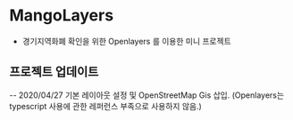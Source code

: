 # MangoLayers

- 경기지역화폐 확인을 위한 Openlayers 를 이용한 미니 프로젝트

## 프로젝트 업데이트

-- 2020/04/27 기본 레이아웃 설정 및 OpenStreetMap Gis 삽입. (Openlayers는 typescript 사용에 관한 레퍼런스 부족으로 사용하지 않음.)

